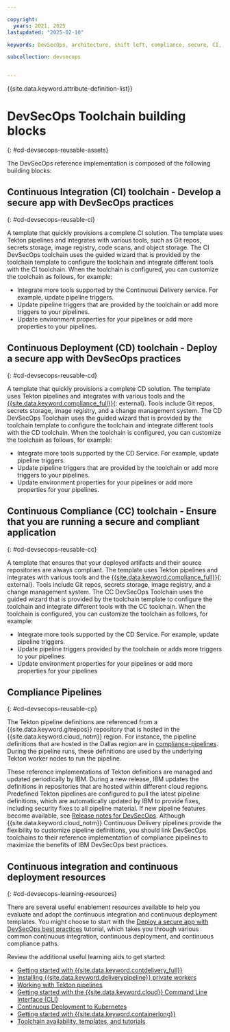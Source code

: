 ```yaml
---

copyright:
  years: 2021, 2025
lastupdated: "2025-02-10"

keywords: DevSecOps, architecture, shift left, compliance, secure, CI, CD, CC, IBM Cloud

subcollection: devsecops


---
```


{{site.data.keyword.attribute-definition-list}}

# DevSecOps Toolchain building blocks
{: #cd-devsecops-reusable-assets}

The DevSecOps reference implementation is composed of the following building blocks:

## Continuous Integration (CI) toolchain - Develop a secure app with DevSecOps practices
{: #cd-devsecops-reusable-ci}

A template that quickly provisions a complete CI solution. The template uses Tekton pipelines and integrates with various tools, such as Git repos, secrets storage, image registry, code scans, and object storage. The CI DevSecOps toolchain uses the guided wizard that is provided by the toolchain template to configure the toolchain and integrate different tools with the CI toolchain. When the toolchain is configured, you can customize the toolchain as follows, for example:

* Integrate more tools supported by the Continuous Delivery service. For example, update pipeline triggers.
* Update pipeline triggers that are provided by the toolchain or add more triggers to your pipelines.
* Update environment properties for your pipelines or add more properties to your pipelines.

## Continuous Deployment (CD) toolchain - Deploy a secure app with DevSecOps practices
{: #cd-devsecops-reusable-cd}

A template that quickly provisions a complete CD solution. The template uses Tekton pipelines and integrates with various tools and the [{{site.data.keyword.compliance_full}}](https://www.ibm.com/cloud/security-and-compliance-center){: external}. Tools include Git repos, secrets storage, image registry, and a change management system. The CD DevSecOps Toolchain uses the guided wizard that is provided by the toolchain template to configure the toolchain and integrate different tools with the CD toolchain. When the toolchain is configured, you can customize the toolchain as follows, for example:

* Integrate more tools supported by the CD Service. For example, update pipeline triggers.
* Update pipeline triggers that are provided by the toolchain or add more triggers to your pipelines.
* Update environment properties for your pipelines or add more properties for your pipelines.

## Continuous Compliance (CC) toolchain - Ensure that you are running a secure and compliant application
{: #cd-devsecops-reusable-cc}

A template that ensures that your deployed artifacts and their source repositories are always compliant. The template uses Tekton pipelines and integrates with various tools and the [{{site.data.keyword.compliance_full}}](https://www.ibm.com/cloud/security-and-compliance-center){: external}. Tools include Git repos, secrets storage, image registry, and a change management system. The CC DevSecOps Toolchain uses the guided wizard that is provided by the toolchain template to configure the toolchain and integrate different tools with the CC toolchain. When the toolchain is configured, you can customize the toolchain as follows, for example:

* Integrate more tools supported by the CD Service. For example, update pipeline triggers.
* Update pipeline triggers provided by the toolchain or adds more triggers to your pipelines
* Update environment properties for your pipelines or add more properties for your pipelines

## Compliance Pipelines
{: #cd-devsecops-reusable-cp}

The Tekton pipeline definitions are referenced from a {{site.data.keyword.gitrepos}} repository that is hosted in the {{site.data.keyword.cloud_notm}} region. For instance, the pipeline definitions that are hosted in the Dallas region are in [compliance-pipelines](https://us-south.git.cloud.ibm.com/open-toolchain/compliance-pipelines). During the pipeline runs, these definitions are used by the underlying Tekton worker nodes to run the pipeline.

These reference implementations of Tekton definitions are managed and updated periodically by IBM. During a new release, IBM updates the definitions in repositories that are hosted within different cloud regions. Predefined Tekton pipelines are configured to pull the latest pipeline definitions, which are automatically updated by IBM to provide fixes, including security fixes to all pipeline material. If new pipeline features become available, see [Release notes for DevSecOps](/docs/devsecops?topic=devsecops-release-notes). Although {{site.data.keyword.cloud_notm}} Continuous Delivery pipelines provide the flexibility to customize pipeline definitions, you should link DevSecOps toolchains to their reference implementation of compliance pipelines to maximize the benefits of IBM DevSecOps best practices.

## Continuous integration and continuous deployment resources
{: #cd-devsecops-learning-resources}

There are several useful enablement resources available to help you evaluate and adopt the continuous integration and continuous deployment templates. You might choose to start with the [Deploy a secure app with DevSecOps best practices](/docs/devsecops?topic=devsecops-tutorial-cd-devsecops) tutorial, which takes you through various common continuous integration, continuous deployment, and continuous compliance paths.

Review the additional useful learning aids to get started:

* [Getting started with {{site.data.keyword.contdelivery_full}}](/docs/ContinuousDelivery?topic=ContinuousDelivery-help-and-support)
* [Installing {{site.data.keyword.deliverypipeline}} private workers](/docs/ContinuousDelivery?topic=ContinuousDelivery-install-private-workers)
* [Working with Tekton pipelines](/docs/ContinuousDelivery?topic=ContinuousDelivery-tekton-pipelines)
* [Getting started with the {{site.data.keyword.cloud}} Command Line Interface (CLI)](/docs/cli?topic=cli-getting-started)
* [Continuous Deployment to Kubernetes](/docs/solution-tutorials?topic=solution-tutorials-continuous-deployment-to-kubernetes)
* [Getting started with {{site.data.keyword.containerlong}}](/docs/containers?topic=containers-getting-started)
* [Toolchain availability, templates, and tutorials](/docs/ContinuousDelivery?topic=ContinuousDelivery-cd_about)
